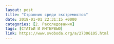 ```yaml
---
layout: post
title: "Странник среди экстремистов"
date: 2018-01-01 22:31:15 +0000
categories: [2. Расследования]
tags: [СТАТЬИ И ИНТЕРВЬЮ]
link: https://www.svoboda.org/a/27306105.html
---
```

